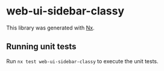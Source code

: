 # web-ui-sidebar-classy

This library was generated with [Nx](https://nx.dev).

## Running unit tests

Run `nx test web-ui-sidebar-classy` to execute the unit tests.
